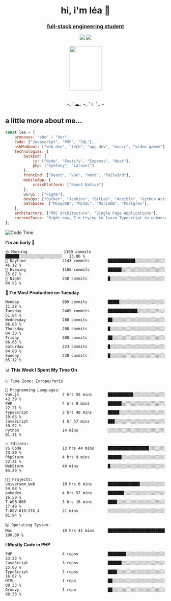 <h1 align="center">hi, i'm léa 🌙</h1>
<h3 align="center"><ins>full-stack engineering student</ins></h3>  
<div align="center">
  <a href="https://www.linkedin.com/in/lea-reiter22/"><img src="https://img.shields.io/badge/LinkedIn-0077B5?style=for-the-badge&logo=linkedin&logoColor=white"/></a>
  <a href="mailto:lea.reiter@outlook.fr"><img src="https://img.shields.io/badge/Contact-2A2A2A?style=for-the-badge&logo=minutemailer&logoColor=white"/></a>
</div>
<br>
  <div align="center">  <img src="https://github.com/xmnchild/xmnchild/blob/main/1702415560_StardewValleyHappyGreyCat.png" height="140" width="100"/>
</div>
<br>
  <p align="center">
                 ⋆｡ ﾟ☁︎｡ ⋆｡ ﾟ☾ ﾟ｡ ⋆
  </p>
  <h2>a little more about me...</h2>
  
```js
const lea = {
    pronouns: "she" | "her",
    code: ["Javascript", "PHP", "SQL"],
    askMeAbout: ["web dev", "tech", "app dev", "music", "video games"],
    technologies: {
        backEnd: {
            js: ["Node", "Fastify", "Express", "Nest"],
            php: ["Symfony", "Laravel"]
        },
        frontEnd: ["React", "Vue", "Next", "Tailwind"],
        mobileApp: {
            crossPlatform: ["React Native"]
        },
        ux/ui : ["Figma"],
        devOps: ["Docker", "Jenkins", "GitLab", "Ansible", "Github Actions"],
        databases: ["MongoDB", "MySQL", "MariaDB", "Postgres"],
    },
    architecture: ["MVC Architecture", "Single Page Applications"],
    currentFocus: "Right now, I'm trying to learn Typescript to enhance my Javascript development.",
};
```
<!--START_SECTION:waka-->
![Code Time](http://img.shields.io/badge/Code%20Time-22%20hrs%208%20mins-blue)

**I'm an Early 🐤** 

```text
🌞 Morning                1109 commits        ██████░░░░░░░░░░░░░░░░░░░   23.86 % 
🌆 Daytime                2143 commits        ████████████░░░░░░░░░░░░░   46.12 % 
🌃 Evening                1165 commits        ██████░░░░░░░░░░░░░░░░░░░   25.07 % 
🌙 Night                  230 commits         █░░░░░░░░░░░░░░░░░░░░░░░░   04.95 % 
```
📅 **I'm Most Productive on Tuesday** 

```text
Monday                   989 commits         █████░░░░░░░░░░░░░░░░░░░░   21.28 % 
Tuesday                  2409 commits        █████████████░░░░░░░░░░░░   51.84 % 
Wednesday                280 commits         ██░░░░░░░░░░░░░░░░░░░░░░░   06.03 % 
Thursday                 200 commits         █░░░░░░░░░░░░░░░░░░░░░░░░   04.30 % 
Friday                   308 commits         ██░░░░░░░░░░░░░░░░░░░░░░░   06.63 % 
Saturday                 223 commits         █░░░░░░░░░░░░░░░░░░░░░░░░   04.80 % 
Sunday                   238 commits         █░░░░░░░░░░░░░░░░░░░░░░░░   05.12 % 
```


📊 **This Week I Spent My Time On** 

```text
🕑︎ Time Zone: Europe/Paris

💬 Programming Languages: 
Vue.js                   7 hrs 55 mins       ███████████░░░░░░░░░░░░░░   42.39 % 
PHP                      4 hrs 9 mins        ██████░░░░░░░░░░░░░░░░░░░   22.21 % 
TypeScript               3 hrs 40 mins       █████░░░░░░░░░░░░░░░░░░░░   19.63 % 
JavaScript               1 hr 57 mins        ███░░░░░░░░░░░░░░░░░░░░░░   10.52 % 
Python                   14 mins             ░░░░░░░░░░░░░░░░░░░░░░░░░   01.31 % 

🔥 Editors: 
VS Code                  13 hrs 44 mins      ██████████████████░░░░░░░   73.50 % 
PhpStorm                 4 hrs 9 mins        ██████░░░░░░░░░░░░░░░░░░░   22.21 % 
WebStorm                 48 mins             █░░░░░░░░░░░░░░░░░░░░░░░░   04.29 % 

🐱‍💻 Projects: 
universem_web            10 hrs 6 mins       ██████████████░░░░░░░░░░░   54.08 % 
pokedex                  4 hrs 57 mins       ███████░░░░░░░░░░░░░░░░░░   26.50 % 
T-WEB-800                3 hrs 16 mins       ████░░░░░░░░░░░░░░░░░░░░░   17.49 % 
T-DEV-810-STG_4          21 mins             ░░░░░░░░░░░░░░░░░░░░░░░░░   01.94 % 

💻 Operating System: 
Mac                      18 hrs 41 mins      █████████████████████████   100.00 % 
```

**I Mostly Code in PHP** 

```text
PHP                      4 repos             ████████░░░░░░░░░░░░░░░░░   33.33 % 
JavaScript               3 repos             ██████░░░░░░░░░░░░░░░░░░░   25.00 % 
TypeScript               2 repos             ████░░░░░░░░░░░░░░░░░░░░░   16.67 % 
HTML                     1 repo              ██░░░░░░░░░░░░░░░░░░░░░░░   08.33 % 
Groovy                   1 repo              ██░░░░░░░░░░░░░░░░░░░░░░░   08.33 % 
```




<!--END_SECTION:waka-->
